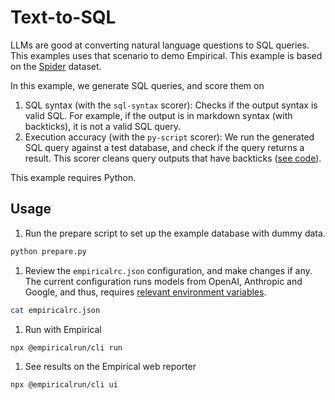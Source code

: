 # Text-to-SQL

LLMs are good at converting natural language questions to SQL queries. This examples uses that
scenario to demo Empirical. This example is based on the [Spider](https://github.com/taoyds/spider) dataset.

In this example, we generate SQL queries, and score them on

1. SQL syntax (with the `sql-syntax` scorer): Checks if the output syntax is valid SQL. For example, if the output is in
   markdown syntax (with backticks), it is not a valid SQL query.
2. Execution accuracy (with the `py-script` scorer): We run the generated SQL query against a test database, and check
   if the query returns a result. This scorer cleans query outputs that have backticks
   ([see code](./execution_accuracy.py)).

This example requires Python.

## Usage

1. Run the prepare script to set up the example database with dummy data.
  ```sh
  python prepare.py
  ```

1. Review the `empiricalrc.json` configuration, and make changes if any. The current configuration runs models
   from OpenAI, Anthropic and Google, and thus, requires [relevant environment variables](https://docs.empirical.run/models/basic).
  ```sh
  cat empiricalrc.json
  ```

1. Run with Empirical
  ```sh
  npx @empiricalrun/cli run
  ```

1. See results on the Empirical web reporter
  ```sh
  npx @empiricalrun/cli ui
  ```
